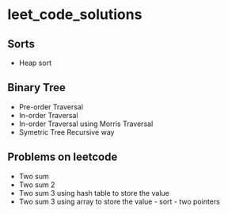 # leet_code_solutions

## Sorts
- Heap sort

## Binary Tree
- Pre-order Traversal
- In-order Traversal
- In-order Traversal using Morris Traversal
- Symetric Tree Recursive way

## Problems on leetcode
- Two sum
- Two sum 2
- Two sum 3 using hash table to store the value
- Two sum 3 using array to store the value - sort - two pointers
